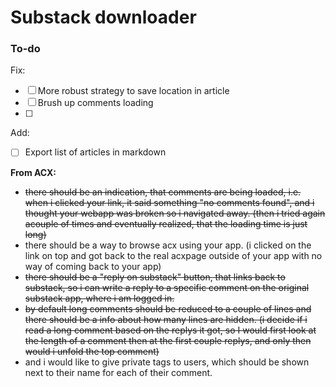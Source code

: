 # Substack downloader

### To-do

Fix:

- [ ] More robust strategy to save location in article
- [ ] Brush up comments loading
- [ ] 

Add:

- [ ] Export list of articles in markdown

**From ACX:**
- ~~there should be an indication, that comments are being loaded, i.e. when i clicked your link, it said something "no comments found", and i thought your webapp was broken so i navigated away. (then i tried again acouple of times and eventually realized, that the loading time is just long)~~
- there should be a way to browse acx using your app. (i clicked on the link on top and got back to the real acxpage outside of your app with no way of coming back to your app)
- ~~there should be a "reply on substack" button, that links back to substack, so i can write a reply to a specific comment on the original substack app, where i am logged in.~~
- ~~by default long comments should be reduced to a couple of lines and there should be a info about how many lines are hidden. (i decide if i read a long comment based on the replys it got, so I would first look at the length of a comment then at the first couple replys, and only then would i unfold the top comment)~~
- and i would like to give private tags to users, which should be shown next to their name for each of their comment.
